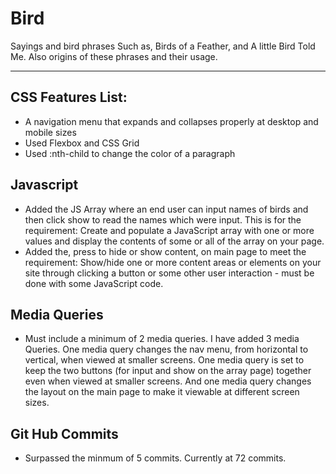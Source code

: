 # Bird
Sayings and bird phrases
Such as, Birds of a Feather,  and A little Bird Told Me. 
Also origins of these phrases and their usage. 

---
## CSS Features List:
* A navigation menu that expands and collapses properly at desktop and mobile sizes
* Used Flexbox and CSS Grid
* Used  :nth-child to change the color of a paragraph


## Javascript
* Added the JS Array where an end user can input names of birds and then click show to read the names which were input. This is for the requirement: Create and populate a JavaScript array with one or more values and display the contents of some or all of the array on your page. 
* Added the,  press to hide or show content,  on main page to meet the requirement: Show/hide one or more content areas or elements on your site through clicking a button or some other user interaction - must be done with some JavaScript code. 

## Media Queries
* Must include a minimum of 2 media queries. I have added 3 media Queries. One media query changes the nav menu, from horizontal to vertical, when viewed at smaller screens. One media query is set to keep the two buttons (for input and show on the array page) together even when viewed at smaller screens. And one media query changes the layout on the main page to make it viewable at different screen sizes. 

## Git Hub Commits
* Surpassed the minmum of 5 commits. Currently at 72 commits.
